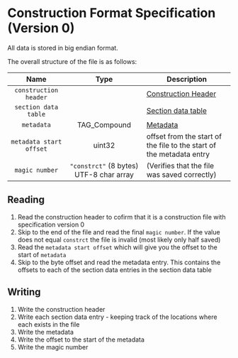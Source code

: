 # Construction Format Specification (Version 0)

All data is stored in big endian format.

The overall structure of the file is as follows:

| Name | Type | Description |
| :----: | :----: | ----------- |
| `construction header` | | [Construction Header](../../specifications#header-format)
| `section data table` | | [Section data table](section_data_table.md)
| `metadata` | TAG_Compound | [Metadata](metadata.md)
| `metadata start offset` | uint32 | offset from the start of the file to the start of the metadata entry
| `magic number` | `"constrct"` (8 bytes) UTF-8 char array | (Verifies that the file was saved correctly)

## Reading

1) Read the construction header to cofirm that it is a construction file with specification version 0
2) Skip to the end of the file and read the final `magic number`. If the value does not equal `constrct` the file is invalid (most likely only half saved)
3) Read the `metadata start offset` which will give you the offset to the start of `metadata`
4) Skip to the byte offset and read the metadata entry. This contains the offsets to each of the section data entries in the section data table

## Writing

1) Write the construction header
2) Write each section data entry - keeping track of the locations where each exists in the file
3) Write the metadata
4) Write the offset to the start of the metadata
5) Write the magic number
